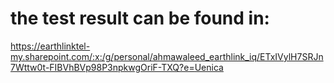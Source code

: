 # the test result can be found in: 

https://earthlinktel-my.sharepoint.com/:x:/g/personal/ahmawaleed_earthlink_iq/ETxIVylH7SRJn7Wttw0t-FIBVhBVp98P3npkwgOriF-TXQ?e=Uenica

